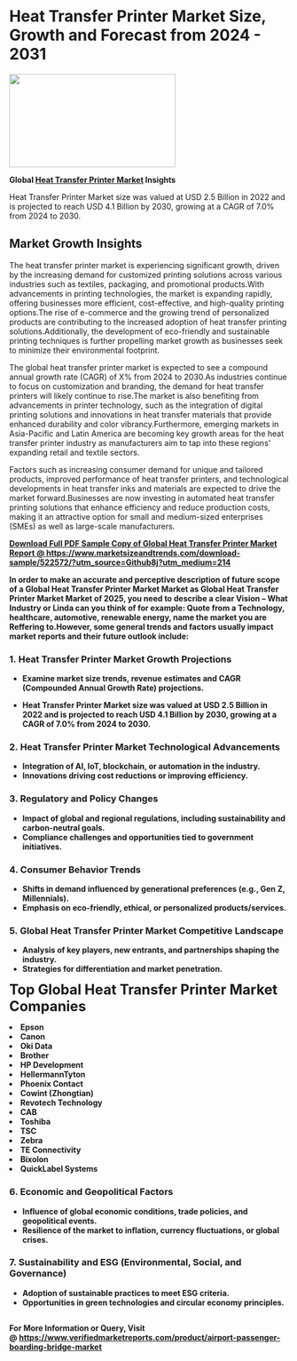 <H1>Heat Transfer Printer Market Size, Growth and Forecast from 2024 - 2031</H1><img class="aligncenter size-medium wp-image-584254" src="https://thirdeyenews.in/wp-content/uploads/2024/09/Global-Market-Research-300x168.jpeg" alt="" width="300" height="168" /><p><strong>Global&nbsp;<a href="https://www.marketsizeandtrends.com/download-sample/522572/?utm_source=Github8j?utm_medium=214">Heat Transfer Printer Market</a> Insights</strong></p><p>Heat Transfer Printer Market size was valued at USD 2.5 Billion in 2022 and is projected to reach USD 4.1 Billion by 2030, growing at a CAGR of 7.0% from 2024 to 2030.</p><p><h2>Market Growth Insights</h2> <p>The heat transfer printer market is experiencing significant growth, driven by the increasing demand for customized printing solutions across various industries such as textiles, packaging, and promotional products.With advancements in printing technologies, the market is expanding rapidly, offering businesses more efficient, cost-effective, and high-quality printing options.The rise of e-commerce and the growing trend of personalized products are contributing to the increased adoption of heat transfer printing solutions.Additionally, the development of eco-friendly and sustainable printing techniques is further propelling market growth as businesses seek to minimize their environmental footprint.</p> <p><strong><a href="#"></a></strong></p> <p>The global heat transfer printer market is expected to see a compound annual growth rate (CAGR) of X% from 2024 to 2030.As industries continue to focus on customization and branding, the demand for heat transfer printers will likely continue to rise.The market is also benefiting from advancements in printer technology, such as the integration of digital printing solutions and innovations in heat transfer materials that provide enhanced durability and color vibrancy.Furthermore, emerging markets in Asia-Pacific and Latin America are becoming key growth areas for the heat transfer printer industry as manufacturers aim to tap into these regions' expanding retail and textile sectors.</p> <p>Factors such as increasing consumer demand for unique and tailored products, improved performance of heat transfer printers, and technological developments in heat transfer inks and materials are expected to drive the market forward.Businesses are now investing in automated heat transfer printing solutions that enhance efficiency and reduce production costs, making it an attractive option for small and medium-sized enterprises (SMEs) as well as large-scale manufacturers.</p> <p><strong><a href="#"></p><p><span class=""><strong>Download Full PDF Sample Copy of Global Heat Transfer Printer Market Report</strong> @ <a href="https://www.marketsizeandtrends.com/download-sample/522572/?utm_source=Github8j?utm_medium=214" target="_blank">https://www.marketsizeandtrends.com/download-sample/522572/?utm_source=Github8j?utm_medium=214</a></span></p><p>In order to make an accurate and perceptive description of future scope of a Global&nbsp;Heat Transfer Printer Market Market as Global&nbsp;Heat Transfer Printer Market Market of 2025, you need to describe a clear Vision &ndash; What Industry or Linda can you think of for example: Quote from a Technology, healthcare, automotive, renewable energy, name the market you are Reffering to.However, some general trends and factors usually impact market reports and their future outlook include:</p><h3>1.&nbsp;<strong>Heat Transfer Printer Market Growth Projections</strong></h3><ul><li>Examine market size trends, revenue estimates and CAGR (Compounded Annual Growth Rate) projections.</li><li><p>Heat Transfer Printer Market size was valued at USD 2.5 Billion in 2022 and is projected to reach USD 4.1 Billion by 2030, growing at a CAGR of 7.0% from 2024 to 2030.</p></li></ul><h3>2.&nbsp;<strong>Heat Transfer Printer Market Technological Advancements</strong></h3><ul><li>Integration of AI, IoT, blockchain, or automation in the industry.</li><li>Innovations driving cost reductions or improving efficiency.</li></ul><h3>3.&nbsp;<strong>Regulatory and Policy Changes</strong></h3><ul><li>Impact of global and regional regulations, including sustainability and carbon-neutral goals.</li><li>Compliance challenges and opportunities tied to government initiatives.</li></ul><h3>4.&nbsp;<strong>Consumer Behavior Trends</strong></h3><ul><li>Shifts in demand influenced by generational preferences (e.g., Gen Z, Millennials).</li><li>Emphasis on eco-friendly, ethical, or personalized products/services.</li></ul><h3>5.&nbsp;<strong>Global Heat Transfer Printer Market Competitive Landscape</strong></h3><ul><li>Analysis of key players, new entrants, and partnerships shaping the industry.</li><li>Strategies for differentiation and market penetration.</li></ul><p data-pm-slice="1 1 []"><span style="color: inherit; font-family: inherit; font-size: 25px;">Top Global Heat Transfer Printer Market Companies</span></p><div class="" data-test-id=""><p><li>Epson</li><li> Canon</li><li> Oki Data</li><li> Brother</li><li> HP Development</li><li> HellermannTyton</li><li> Phoenix Contact</li><li> Cowint (Zhongtian)</li><li> Revotech Technology</li><li> CAB</li><li> Toshiba</li><li> TSC</li><li> Zebra</li><li> TE Connectivity</li><li> Bixolon</li><li> QuickLabel Systems</li></p></div><h3>6.&nbsp;<strong>Economic and Geopolitical Factors</strong></h3><ul><li>Influence of global economic conditions, trade policies, and geopolitical events.</li><li>Resilience of the market to inflation, currency fluctuations, or global crises.</li></ul><h3>7.&nbsp;<strong>Sustainability and ESG (Environmental, Social, and Governance)</strong></h3><ul><li>Adoption of sustainable practices to meet ESG criteria.</li><li>Opportunities in green technologies and circular economy principles.</li></ul><h2><strong style="font-size: 14px;">For More Information or Query, Visit @&nbsp;</strong><a style="background-color: #ffffff; font-size: 14px;" href="https://www.marketsizeandtrends.com/report/heat-transfer-printer-market/" target="_blank">https://www.verifiedmarketreports.com/product/airport-passenger-boarding-bridge-market</a></h2>